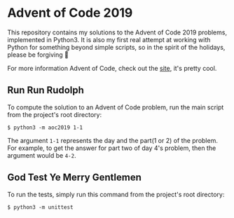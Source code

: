 # Advent of Code 2019

This repository contains my solutions to the Advent of Code 2019 problems, implemented in Python3. It is also my first real attempt at working with Python for something beyond simple scripts, so in the spirit of the holidays, please be forgiving :santa:

For more information Advent of Code, check out the [site](https://adventofcode.com/2019), it's pretty cool.

## Run Run Rudolph

To compute the solution to an Advent of Code problem, run the main script from the project's root directory:

```
$ python3 -m aoc2019 1-1
```

The argument `1-1` represents the day and the part(1 or 2) of the problem. For example, to get the answer for part two of day 4's problem, then the argument would be `4-2`.

## God Test Ye Merry Gentlemen

To run the tests, simply run this command from the project's root directory:

```
$ python3 -m unittest
```
